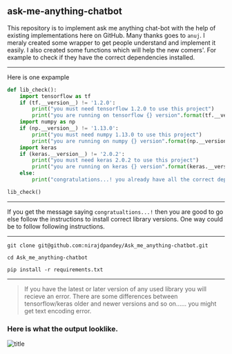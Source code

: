 ## ask-me-anything-chatbot
This repository is to implement ask me anything chat-bot with the help of existing implementations here on GitHub. 
Many thanks goes to `anuj`. I meraly created some wrapper to get people understand and implement it easily. 
I also created some functions which will help the new comers'. For example to check if they have the correct dependencies installed. 
***
Here is one expample 
```python
def lib_check(): 
    import tensorflow as tf
    if (tf.__version__) != '1.2.0':
        print("you must need tensorflow 1.2.0 to use this project")
        print("you are running on tensorflow {} version".format(tf.__version__))
    import numpy as np
    if (np.__version__) != '1.13.0':
        print("you must need numpy 1.13.0 to use this project")
        print("you are running on numpy {} version".format(np.__version__))
    import keras
    if (keras.__version__) != '2.0.2':
        print("you must need keras 2.0.2 to use this project")
        print("you are running on keras {} version".format(keras.__version__))
    else:
        print("congratulations...! you already have all the correct dependencies installed")

lib_check()
```
***
If you get the message saying `congratualtions...!` then you are good to go else follow the instructions to install correct library
versions. One way could  be to follow following instructions. 
***
```
git clone git@github.com:nirajdpandey/Ask_me_anything-chatbot.git

cd Ask_me_anything-chatbot

pip install -r requirements.txt
```
***
>If you have the latest or later version of any used library you will recieve an error. There are some differences between tensorflow/keras older and newer versions and so on...... you might get text encoding error. 

### Here is what the output looklike. 
![title](https://github.com/nirajdevpandey/Ask_me_anything-chatbot/blob/master/Output/Output.gif)


